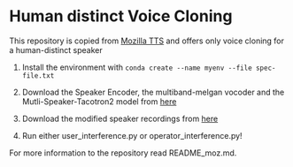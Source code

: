 # Human distinct Voice Cloning


This repository is copied from [Mozilla TTS](https://github.com/mozilla/TTS)
and offers only voice cloning for a human-distinct speaker

1. Install the environment with 
    `conda create --name myenv --file spec-file.txt`
    
2. Download the Speaker Encoder, the multiband-melgan vocoder and the Mutli-Speaker-Tacotron2 model from [here](https://github.com/mozilla/TTS/wiki/Released-Models)
    
2. Download the modified speaker recordings from [here](https://drive.google.com/drive/folders/1yGtatNVGHstKVotJR9pk6ou4c0jKzobI?usp=sharing)

3. Run either user_interference.py or operator_interference.py!

For more information to the repository read README_moz.md.